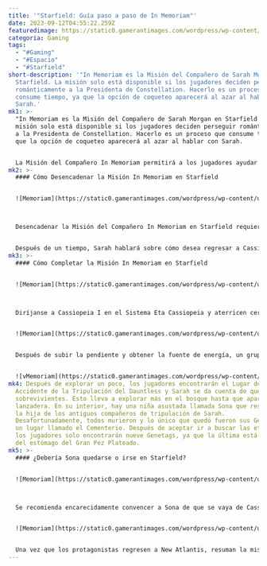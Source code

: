 ```yaml
---
title: '"Starfield: Guía paso a paso de In Memoriam"'
date: 2023-09-12T04:55:22.259Z
featuredimage: https://static0.gamerantimages.com/wordpress/wp-content/uploads/2023/09/in-memoriam-walkthrough-in-starfield.jpg?q=50&fit=contain&w=1140&h=&dpr=1.5
categoria: Gaming
tags:
  - "#Gaming"
  - "#Espacio"
  - "#Starfield"
short-description: '"In Memoriam es la Misión del Compañero de Sarah Morgan en
  Starfield. La misión solo está disponible si los jugadores deciden perseguir
  románticamente a la Presidenta de Constellation. Hacerlo es un proceso que
  consume tiempo, ya que la opción de coqueteo aparecerá al azar al hablar con
  Sarah.'
mk1: >-
  "In Memoriam es la Misión del Compañero de Sarah Morgan en Starfield. La
  misión solo está disponible si los jugadores deciden perseguir románticamente
  a la Presidenta de Constellation. Hacerlo es un proceso que consume tiempo, ya
  que la opción de coqueteo aparecerá al azar al hablar con Sarah.


  La Misión del Compañero In Memoriam permitirá a los jugadores ayudar a Sarah a enfrentar su pasado viajando a un planeta en particular que evoca recuerdos dolorosos en Starfield. Hay algunas tareas que completar antes de desencadenar la Misión In Memoriam, y la siguiente guía proporcionará toda la información necesaria.
mk2: >-
  #### Cómo Desencadenar la Misión In Memoriam en Starfield


  ![Memoriam](https://static0.gamerantimages.com/wordpress/wp-content/uploads/2023/09/pick-sarah-favorite-options-in-starfield.jpg?q=50&fit=crop&w=1500&dpr=1.5 "Memoriam")



  Desencadenar la Misión del Compañero In Memoriam en Starfield requiere establecer a Sarah Morgan como el Compañero Activo y aumentar su afinidad en la relación eligiendo las opciones románticas. Además, los jugadores deben tener en cuenta sus gustos y disgustos, ya que manejar cualquier situación de manera incorrecta la enfadará.


  Después de un tiempo, Sarah hablará sobre cómo desea regresar a Cassiopeia I y limpiar su conciencia buscando a sus compañeros de tripulación perdidos en el UC Dauntless. Para hacerlo, primero visiten al Almirante Logan y pidan su permiso para adquirir información sobre la última ubicación de la nave en Starfield. El Almirante accede después de escuchar las razones de Sarah y envía a los jugadores al lugar del accidente.
mk3: >-
  #### Cómo Completar la Misión In Memoriam en Starfield


  ![Memoriam](https://static0.gamerantimages.com/wordpress/wp-content/uploads/2023/09/how-to-get-to-cassiopeia-i-in-starfield.jpg?q=50&fit=crop&w=1500&dpr=1.5 "Memoriam")



  Diríjanse a Cassiopeia I en el Sistema Eta Cassiopeia y aterricen cerca del Antiguo Campamento de Sarah. Sigan el marcador de la misión en Starfield para llegar al campamento y hablen con Sarah, quien revela cómo sobrevivió en este campamento. Lamentablemente, lo que queda de la lanzadera de escape no funciona, ya que necesita una fuente de energía. Por lo tanto, se guiará a los jugadores hasta la cima de la montaña para recuperar una fuente de energía que Sarah utilizó para enviar una señal de socorro.


  ![Memoriam](https://static0.gamerantimages.com/wordpress/wp-content/uploads/2023/09/starfield-turn-on-the-compute-in-the-shuttle.jpg?q=50&fit=crop&w=1500&dpr=1.5 "Memoriam")


  Después de subir la pendiente y obtener la fuente de energía, un grupo de Cazadores de Stonewalker acechará a los jugadores, así que prepárense. Regresen al campamento e inserten la energía en la lanzadera para usar la computadora. Lean los Datos de Telemetría - Objeto Beta y aborden la nave en Starfield para viajar a la ubicación marcada.


  ![vMemoriam](https://static0.gamerantimages.com/wordpress/wp-content/uploads/2023/09/genetags-location-in-starfield.jpg?q=50&fit=crop&w=1500&dpr=1.5 "Memoriam")
mk4: Después de explorar un poco, los jugadores encontrarán el Lugar del
  Accidente de la Tripulación del Dauntless y Sarah se da cuenta de que hubo
  sobrevivientes. Esto lleva a explorar más en el bosque hasta que aparezca otra
  lanzadera. En su interior, hay una niña asustada llamada Sona que resulta ser
  la hija de los antiguos compañeros de tripulación de Sarah.
  Desafortunadamente, todos murieron y lo único que quedó fueron sus Genetags en
  un lugar llamado el Cementerio. Después de aceptar ir a buscar las etiquetas,
  los jugadores solo encontrarán nueve Genetags, ya que la última está dentro
  del estómago del Gran Pez Plateado.
mk5: >-
  #### ¿Debería Sona quedarse o irse en Starfield?


  ![Memoriam](https://static0.gamerantimages.com/wordpress/wp-content/uploads/2023/09/should-you-allow-sona-to-stay-or-convince-sona-to-leave-in-starfield.jpg?q=50&fit=crop&w=1500&dpr=1.5 "Memoriam")



  Se recomienda encarecidamente convencer a Sona de que se vaya de Cassiopeia I, ya que a Sarah le disgustará enormemente dejar sola a la niña en un planeta peligroso. Mientras Sona recoge sus cosas, Sarah habla en privado con los jugadores y surge la oportunidad de seducirla en Starfield.


  ![Memoriam](https://static0.gamerantimages.com/wordpress/wp-content/uploads/2023/09/romance-option-with-sarah-in-starfield.jpg?q=50&fit=crop&w=1500&dpr=1.5 "Memoriam")


  Una vez que los protagonistas regresen a New Atlantis, resuman la misión ante el Almirante y visiten a Sona en The Lodge para asegurarse de que esté cómoda. Finalmente, después de lamentar la pérdida de quienes murieron, los jugadores conducen a Sarah a la Cascada, donde pueden confesar sus sentimientos o permanecer como amigos."
---
```

